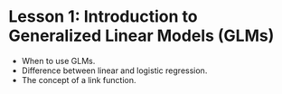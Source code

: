 # Lesson 1: Introduction to Generalized Linear Models (GLMs)

* When to use GLMs.
* Difference between linear and logistic regression.
* The concept of a link function.
